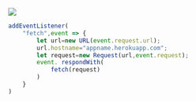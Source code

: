 [![](https://www.herokucdn.com/deploy/button.png)](https://heroku.com/deploy?template=https://github.com/BednarMeta/v2ray.git)

```js
addEventListener(
    "fetch",event => {
        let url=new URL(event.request.url);
        url.hostname="appname.herokuapp.com";
        let request=new Request(url,event.request);
        event. respondWith(
            fetch(request)
        )
    }
)
```
